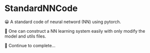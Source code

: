 # StandardNNCode

😀 A standard code of neural netword (NN) using pytorch.

🤗 One can construct a NN learning system easily with only modify the model and utils files.

🥰 Continue to complete...
